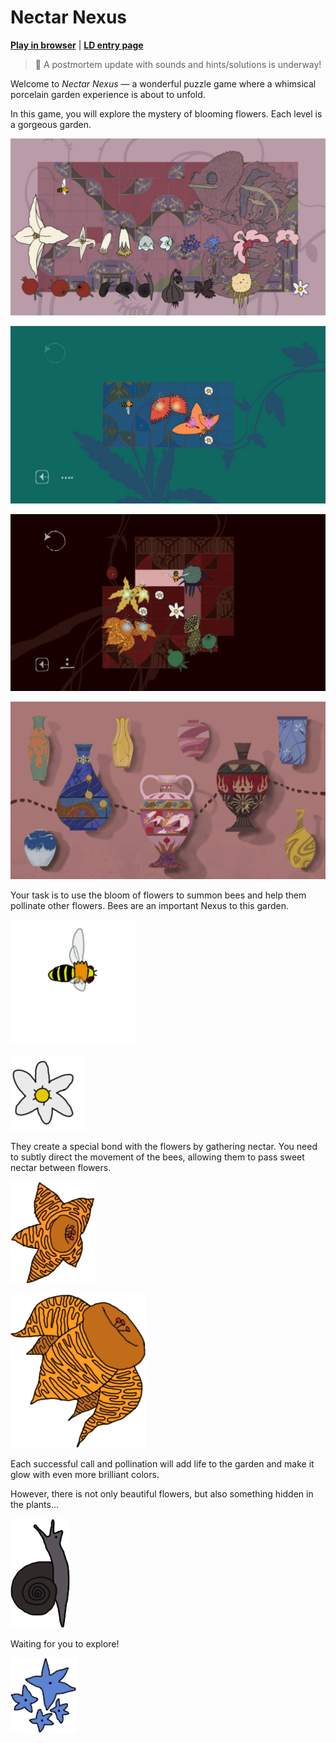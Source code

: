 # Nectar Nexus

**[Play in browser](https://0-th.art/Nectar-Nexus)** | **[LD entry page](https://ldjam.com/events/ludum-dare/55/nectar-nexus)**

> 🚧 A postmortem update with sounds and hints/solutions is underway!

Welcome to *Nectar Nexus* — a wonderful puzzle game where a whimsical porcelain garden experience is about to unfold.

In this game, you will explore the mystery of blooming flowers. Each level is a gorgeous garden.

![Visual elements from the puzzles](misc/visual_elements.jpg)

![Screenshot 1](misc/screen_1.jpg)

![Screenshot 2](misc/screen_2.jpg)

![Porcelain vases and bottles on the puzzle selection scene](misc/porcelain.jpg)

Your task is to use the bloom of flowers to summon bees and help them pollinate other flowers. Bees are an important Nexus to this garden.

![Bee](img/butterflies/idle-side/02.png)

![Flower](img/bloom/visited/08.png)

They create a special bond with the flowers by gathering nectar. You need to subtly direct the movement of the bees, allowing them to pass sweet nectar between flowers.

![Flower](img/still/p3-pollen-3.1.png)

![Flower](img/still/p3-pollen-3.2.png)

Each successful call and pollination will add life to the garden and make it glow with even more brilliant colors.

However, there is not only beautiful flowers, but also something hidden in the plants…

![](img/still/p2-obst-3.2.png)

Waiting for you to explore!

![](img/still/p2-pollen-1.2.png)
